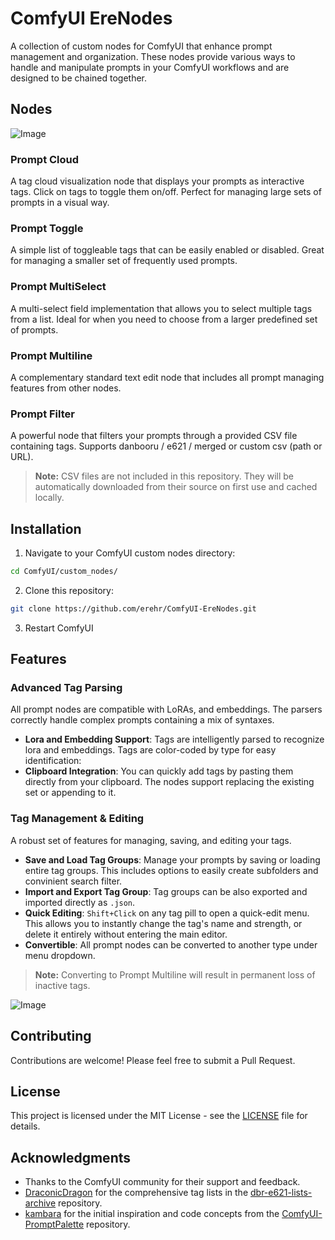 # ComfyUI EreNodes

A collection of custom nodes for ComfyUI that enhance prompt management and organization. These nodes provide various ways to handle and manipulate prompts in your ComfyUI workflows and are designed to be chained together. 

## Nodes
![Image](https://github.com/user-attachments/assets/0dee5980-c730-42ea-b649-61b1fb80099d)

### Prompt Cloud
A tag cloud visualization node that displays your prompts as interactive tags. Click on tags to toggle them on/off. Perfect for managing large sets of prompts in a visual way.

### Prompt Toggle
A simple list of toggleable tags that can be easily enabled or disabled. Great for managing a smaller set of frequently used prompts.

### Prompt MultiSelect
A multi-select field implementation that allows you to select multiple tags from a list. Ideal for when you need to choose from a larger predefined set of prompts.

### Prompt Multiline
A complementary standard text edit node that includes all prompt managing features from other nodes. 

### Prompt Filter
A powerful node that filters your prompts through a provided CSV file containing tags. Supports danbooru / e621 / merged or custom csv (path or URL). 
> **Note:**  CSV files are not included in this repository. They will be automatically downloaded from their source on first use and cached locally.


## Installation

1. Navigate to your ComfyUI custom nodes directory:
```bash
cd ComfyUI/custom_nodes/
```

2. Clone this repository:
```bash
git clone https://github.com/erehr/ComfyUI-EreNodes.git
```

3. Restart ComfyUI

## Features

### Advanced Tag Parsing
All prompt nodes are compatible with LoRAs, and embeddings. The parsers correctly handle complex prompts containing a mix of syntaxes.

- **Lora and Embedding Support**: Tags are intelligently parsed to recognize lora and embeddings. Tags are color-coded by type for easy identification: 
- **Clipboard Integration**: You can quickly add tags by pasting them directly from your clipboard. The nodes support replacing the existing set or appending to it.

### Tag Management & Editing
A robust set of features for managing, saving, and editing your tags.

- **Save and Load Tag Groups**: Manage your prompts by saving or loading entire tag groups. This includes options to easily create subfolders and convinient search filter. 
- **Import and Export Tag Group**: Tag groups can be also exported and imported directly as `.json`.
- **Quick Editing**: `Shift+Click` on any tag pill to open a quick-edit menu. This allows you to instantly change the tag's name and strength, or delete it entirely without entering the main editor.
- **Convertible**: All prompt nodes can be converted to another type under menu dropdown. 
> **Note:**  Converting to Prompt Multiline will result in permanent loss of inactive tags.

![Image](https://github.com/user-attachments/assets/b3da4aac-6e72-460f-84ae-bc1eae351b8a)

## Contributing

Contributions are welcome! Please feel free to submit a Pull Request.

## License

This project is licensed under the MIT License - see the [LICENSE](LICENSE) file for details.

## Acknowledgments

- Thanks to the ComfyUI community for their support and feedback.
- [DraconicDragon](https://github.com/DraconicDragon) for the comprehensive tag lists in the [dbr-e621-lists-archive](https://github.com/DraconicDragon/dbr-e621-lists-archive/) repository.
- [kambara](https://github.com/kambara) for the initial inspiration and code concepts from the [ComfyUI-PromptPalette](https://github.com/kambara/ComfyUI-PromptPalette) repository.